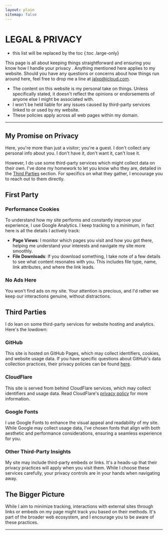 ```yaml
---
layout: plain
sitemap: false
---
```


# LEGAL & PRIVACY

* this list will be replaced by the toc
{:toc .large-only}

This page is all about keeping things straightforward and ensuring you know how I handle your privacy . Anything mentioned here applies to my website. Should you have any questions or concerns about how things run around here, feel free to drop me a line at [jalxp@icloud.com](mailto:jalxp@icloud.com).

- The content on this website is my personal take on things. Unless specifically stated, it doesn't reflect the opinions or endorsements of anyone else I might be associated with.
- I won't be held liable for any issues caused by third-party services linked to or used by my website.
- These policies apply across all web pages within my domain.

---

## My Promise on Privacy

Here, you're more than just a visitor; you're a guest. I don't collect any personal info about you. I don't have it, don't want it, can't lose it.

However, I do use some third-party services which might collect data on their own. I've done my homework to let you know who they are, detailed in the [Third Parties](/PRIVACY/#third-parties) section. For specifics on what they gather, I encourage you to reach out to them directly.

## First Party

### Performance Cookies

To understand how my site performs and constantly improve your experience, I use Google Analytics. I keep tracking to a minimum, in fact here is all the details I actively track:
- **Page Views**: I monitor which pages you visit and how you got there, helping me understand your interests and navigate my site more smoothly.
- **File Downloads**: If you download something, I take note of a few details to see what content resonates with you. This includes file type, name, link attributes, and where the link leads.

### No Ads Here

You won't find ads on my site. Your attention is precious, and I'd rather we keep our interactions genuine, without distractions.

## Third Parties

I do lean on some third-party services for website hosting and analytics. Here's the lowdown:

### GitHub

This site is hosted on GitHub Pages, which may collect identifiers, cookies, and website usage data. If you have specific questions about GitHub's data collection practices, their privacy policies can be found [here](https://docs.github.com/en/site-policy/privacy-policies). 

### CloudFlare

This site is served from behind CloudFlare services, which may collect identifiers and usage data. Read CloudFlare's [privacy policy](https://www.cloudflare.com/privacypolicy/) for more information.

### Google Fonts

I use Google Fonts to enhance the visual appeal and readability of my site. While Google may collect usage data, I’ve chosen fonts that align with both aesthetic and performance considerations, ensuring a seamless experience for you.

### Other Third-Party Insights

My site may include third-party embeds or links. It's a heads-up that their privacy practices will apply when you visit them. While I choose these services carefully, your privacy controls are in your hands when navigating away.

## The Bigger Picture

While I aim to minimize tracking, interactions with external sites through links or embeds on my page might track you based on their methods. It's part of the broader web ecosystem, and I encourage you to be aware of these practices.

------

